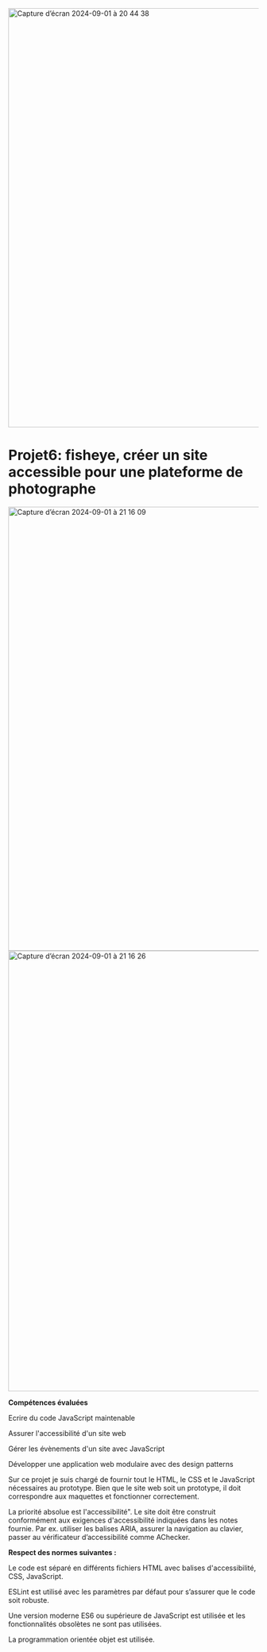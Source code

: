 
<img width="844" alt="Capture d’écran 2024-09-01 à 20 44 38" src="https://github.com/user-attachments/assets/042d5c76-14d8-4187-a120-59c227e3b39b">


# Projet6: fisheye, créer un site accessible pour une plateforme de photographe

<img width="894" alt="Capture d’écran 2024-09-01 à 21 16 09" src="https://github.com/user-attachments/assets/6533f923-bbe3-4a85-89a6-4804801f247d">

<img width="887" alt="Capture d’écran 2024-09-01 à 21 16 26" src="https://github.com/user-attachments/assets/56a6de42-5130-4920-a662-f08901334ea3">


**Compétences évaluées**

Ecrire du code JavaScript maintenable

Assurer l'accessibilité d'un site web

Gérer les évènements d'un site avec JavaScript

Développer une application web modulaire avec des design patterns

Sur ce projet je suis chargé de fournir tout le HTML, le CSS et le JavaScript nécessaires au prototype. Bien que le site web soit un prototype, il doit correspondre aux maquettes et fonctionner correctement.

La priorité absolue est l'accessibilité". Le site doit être construit conformément aux exigences d'accessibilité indiquées dans les notes fournie. Par ex. utiliser les balises ARIA, assurer la navigation au clavier, passer au vérificateur d’accessibilité comme AChecker.

**Respect des normes suivantes :**


Le code est séparé en différents fichiers HTML avec balises d'accessibilité, CSS, JavaScript.

ESLint est utilisé avec les paramètres par défaut pour s’assurer que le code soit robuste.

Une version moderne ES6 ou supérieure de JavaScript est utilisée et les fonctionnalités obsolètes ne sont pas utilisées.

La programmation orientée objet est utilisée.
